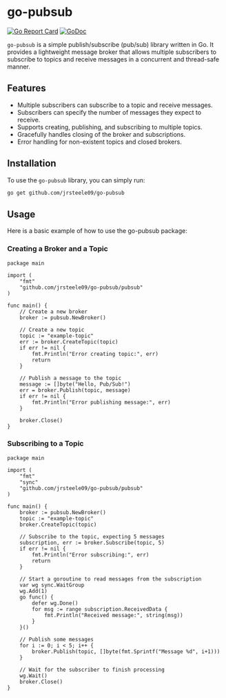 # go-pubsub

[![Go Report Card](https://goreportcard.com/badge/github.com/jrsteele09/go-pubsub)](https://goreportcard.com/report/github.com/jrsteele09/go-pubsub)
[![GoDoc](https://pkg.go.dev/badge/github.com/jrsteele09/go-pubsub)](https://pkg.go.dev/github.com/jrsteele09/go-pubsub)

`go-pubsub` is a simple publish/subscribe (pub/sub) library written in Go. It provides a lightweight message broker that allows multiple subscribers to subscribe to topics and receive messages in a concurrent and thread-safe manner.

## Features

- Multiple subscribers can subscribe to a topic and receive messages.
- Subscribers can specify the number of messages they expect to receive.
- Supports creating, publishing, and subscribing to multiple topics.
- Gracefully handles closing of the broker and subscriptions.
- Error handling for non-existent topics and closed brokers.

## Installation

To use the `go-pubsub` library, you can simply run:

```bash
go get github.com/jrsteele09/go-pubsub
```

## Usage

Here is a basic example of how to use the go-pubsub package:

### Creating a Broker and a Topic

```
package main

import (
    "fmt"
    "github.com/jrsteele09/go-pubsub/pubsub"
)

func main() {
    // Create a new broker
    broker := pubsub.NewBroker()

    // Create a new topic
    topic := "example-topic"
    err := broker.CreateTopic(topic)
    if err != nil {
        fmt.Println("Error creating topic:", err)
        return
    }

    // Publish a message to the topic
    message := []byte("Hello, Pub/Sub!")
    err = broker.Publish(topic, message)
    if err != nil {
        fmt.Println("Error publishing message:", err)
    }

    broker.Close()
}
```

### Subscribing to a Topic

```
package main

import (
    "fmt"
    "sync"
    "github.com/jrsteele09/go-pubsub/pubsub"
)

func main() {
    broker := pubsub.NewBroker()
    topic := "example-topic"
    broker.CreateTopic(topic)

    // Subscribe to the topic, expecting 5 messages
    subscription, err := broker.Subscribe(topic, 5)
    if err != nil {
        fmt.Println("Error subscribing:", err)
        return
    }

    // Start a goroutine to read messages from the subscription
    var wg sync.WaitGroup
    wg.Add(1)
    go func() {
        defer wg.Done()
        for msg := range subscription.ReceivedData {
            fmt.Println("Received message:", string(msg))
        }
    }()

    // Publish some messages
    for i := 0; i < 5; i++ {
        broker.Publish(topic, []byte(fmt.Sprintf("Message %d", i+1)))
    }

    // Wait for the subscriber to finish processing
    wg.Wait()
    broker.Close()
}

```
